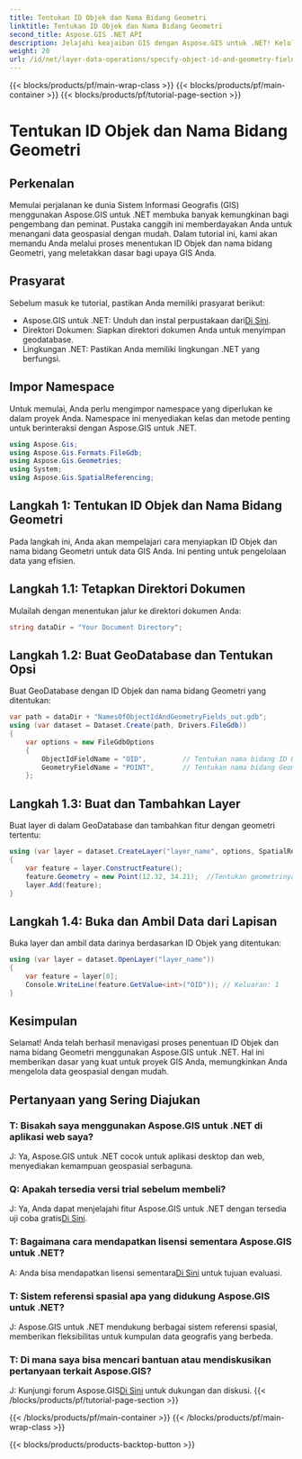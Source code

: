 ```yaml
---
title: Tentukan ID Objek dan Nama Bidang Geometri
linktitle: Tentukan ID Objek dan Nama Bidang Geometri
second_title: Aspose.GIS .NET API
description: Jelajahi keajaiban GIS dengan Aspose.GIS untuk .NET! Kelola data geospasial dengan mudah. Unduh sekarang dan keluarkan kekuatan kecerdasan spasial.
weight: 20
url: /id/net/layer-data-operations/specify-object-id-and-geometry-field-names/
---
```


{{< blocks/products/pf/main-wrap-class >}}
{{< blocks/products/pf/main-container >}}
{{< blocks/products/pf/tutorial-page-section >}}

# Tentukan ID Objek dan Nama Bidang Geometri

## Perkenalan
Memulai perjalanan ke dunia Sistem Informasi Geografis (GIS) menggunakan Aspose.GIS untuk .NET membuka banyak kemungkinan bagi pengembang dan peminat. Pustaka canggih ini memberdayakan Anda untuk menangani data geospasial dengan mudah. Dalam tutorial ini, kami akan memandu Anda melalui proses menentukan ID Objek dan nama bidang Geometri, yang meletakkan dasar bagi upaya GIS Anda.
## Prasyarat
Sebelum masuk ke tutorial, pastikan Anda memiliki prasyarat berikut:
-  Aspose.GIS untuk .NET: Unduh dan instal perpustakaan dari[Di Sini](https://releases.aspose.com/gis/net/).
- Direktori Dokumen: Siapkan direktori dokumen Anda untuk menyimpan geodatabase.
- Lingkungan .NET: Pastikan Anda memiliki lingkungan .NET yang berfungsi.
## Impor Namespace
Untuk memulai, Anda perlu mengimpor namespace yang diperlukan ke dalam proyek Anda. Namespace ini menyediakan kelas dan metode penting untuk berinteraksi dengan Aspose.GIS untuk .NET.
```csharp
using Aspose.Gis;
using Aspose.Gis.Formats.FileGdb;
using Aspose.Gis.Geometries;
using System;
using Aspose.Gis.SpatialReferencing;
```
## Langkah 1: Tentukan ID Objek dan Nama Bidang Geometri
Pada langkah ini, Anda akan mempelajari cara menyiapkan ID Objek dan nama bidang Geometri untuk data GIS Anda. Ini penting untuk pengelolaan data yang efisien.
## Langkah 1.1: Tetapkan Direktori Dokumen
Mulailah dengan menentukan jalur ke direktori dokumen Anda:
```csharp
string dataDir = "Your Document Directory";
```
## Langkah 1.2: Buat GeoDatabase dan Tentukan Opsi
Buat GeoDatabase dengan ID Objek dan nama bidang Geometri yang ditentukan:
```csharp
var path = dataDir + "NamesOfObjectIdAndGeometryFields_out.gdb";
using (var dataset = Dataset.Create(path, Drivers.FileGdb))
{
    var options = new FileGdbOptions
    {
        ObjectIdFieldName = "OID",         // Tentukan nama bidang ID Objek
        GeometryFieldName = "POINT",       // Tentukan nama bidang Geometri
    };
```
## Langkah 1.3: Buat dan Tambahkan Layer
Buat layer di dalam GeoDatabase dan tambahkan fitur dengan geometri tertentu:
```csharp
using (var layer = dataset.CreateLayer("layer_name", options, SpatialReferenceSystem.Wgs84))
{
    var feature = layer.ConstructFeature();
    feature.Geometry = new Point(12.32, 34.21);  //Tentukan geometrinya (dalam hal ini, sebuah titik)
    layer.Add(feature);
}
```
## Langkah 1.4: Buka dan Ambil Data dari Lapisan
Buka layer dan ambil data darinya berdasarkan ID Objek yang ditentukan:
```csharp
using (var layer = dataset.OpenLayer("layer_name"))
{
    var feature = layer[0];
    Console.WriteLine(feature.GetValue<int>("OID")); // Keluaran: 1
}
```
## Kesimpulan
Selamat! Anda telah berhasil menavigasi proses penentuan ID Objek dan nama bidang Geometri menggunakan Aspose.GIS untuk .NET. Hal ini memberikan dasar yang kuat untuk proyek GIS Anda, memungkinkan Anda mengelola data geospasial dengan mudah.
## Pertanyaan yang Sering Diajukan
### T: Bisakah saya menggunakan Aspose.GIS untuk .NET di aplikasi web saya?
J: Ya, Aspose.GIS untuk .NET cocok untuk aplikasi desktop dan web, menyediakan kemampuan geospasial serbaguna.
### Q: Apakah tersedia versi trial sebelum membeli?
 J: Ya, Anda dapat menjelajahi fitur Aspose.GIS untuk .NET dengan tersedia uji coba gratis[Di Sini](https://releases.aspose.com/).
### T: Bagaimana cara mendapatkan lisensi sementara Aspose.GIS untuk .NET?
 A: Anda bisa mendapatkan lisensi sementara[Di Sini](https://purchase.aspose.com/temporary-license/) untuk tujuan evaluasi.
### T: Sistem referensi spasial apa yang didukung Aspose.GIS untuk .NET?
J: Aspose.GIS untuk .NET mendukung berbagai sistem referensi spasial, memberikan fleksibilitas untuk kumpulan data geografis yang berbeda.
### T: Di mana saya bisa mencari bantuan atau mendiskusikan pertanyaan terkait Aspose.GIS?
 J: Kunjungi forum Aspose.GIS[Di Sini](https://forum.aspose.com/c/gis/33) untuk dukungan dan diskusi.
{{< /blocks/products/pf/tutorial-page-section >}}

{{< /blocks/products/pf/main-container >}}
{{< /blocks/products/pf/main-wrap-class >}}

{{< blocks/products/products-backtop-button >}}
